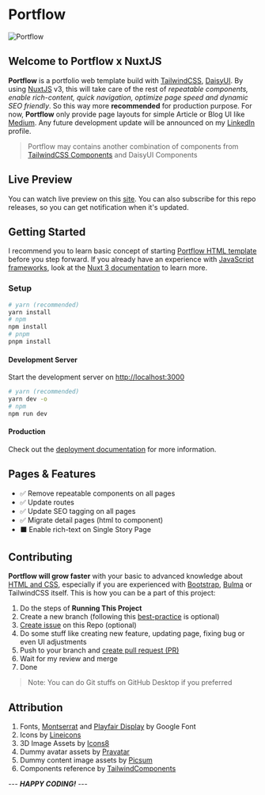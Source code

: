 # Portflow

![Portflow](https://i.imgur.com/fmPeTX4.jpg)

## Welcome to Portflow x NuxtJS

**Portflow** is a portfolio web template build with [TailwindCSS](https://tailwindcss.com/), [DaisyUI](https://daisyui.com/). By using [NuxtJS](https://nuxt.com/) v3, this will take care of the rest of _repeatable components, enable rich-content, quick navigation, optimize page speed and dynamic SEO friendly_. So this way more **recommended** for production purpose. For now, **Portflow** only provide page layouts for simple Article or Blog UI like [Medium](https://medium.com/). Any future development update will be announced on my [LinkedIn](https://www.linkedin.com/in/agil3st/) profile.

> Portflow may contains another combination of components from [TailwindCSS Components](https://tailwindcomponents.com/) and DaisyUI Components

## Live Preview

You can watch live preview on this [site](https://portflow-nuxtjs.vercel.app/). You can also subscribe for this repo releases, so you can get notification when it's updated.

## Getting Started

I recommend you to learn basic concept of starting [Portflow HTML template](https://github.com/agil3st/portflow) before you step forward. If you already have an experience with [JavaScript frameworks](https://developer.mozilla.org/en-US/docs/Learn/Tools_and_testing/Client-side_JavaScript_frameworks), look at the [Nuxt 3 documentation](https://nuxt.com/docs/getting-started/introduction) to learn more.

### Setup

```bash
# yarn (recommended)
yarn install
# npm
npm install
# pnpm
pnpm install
```

#### Development Server

Start the development server on <http://localhost:3000>

```bash
# yarn (recommended)
yarn dev -o
# npm
npm run dev
```

#### Production

Check out the [deployment documentation](https://nuxt.com/docs/getting-started/deployment) for more information.

## Pages & Features

- ✅ Remove repeatable components on all pages
- ✅ Update routes
- ✅ Update SEO tagging on all pages
- ✅ Migrate detail pages (html to component)
- ⬛ Enable rich-text on Single Story Page

## Contributing

**Portflow will grow faster** with your basic to advanced knowledge about [HTML and CSS](https://www.w3schools.com/), especially if you are experienced with [Bootstrap](https://getbootstrap.com/), [Bulma](https://bulma.io/) or TailwindCSS itself. This is how you can be a part of this project:

1. Do the steps of **Running This Project**
2. Create a new branch (following this [best-practice](https://hackernoon.com/git-branch-naming-convention-7-best-practices-to-follow-1c2l33g2) is optional)
3. [Create issue](https://github.com/agil3st/portflow-nuxtjs/issues) on this Repo (optional)
4. Do some stuff like creating new feature, updating page, fixing bug or even UI adjustments
5. Push to your branch and [create pull request (PR)](https://docs.github.com/en/desktop/contributing-and-collaborating-using-github-desktop/working-with-your-remote-repository-on-github-or-github-enterprise/creating-an-issue-or-pull-request)
6. Wait for my review and merge
7. Done

> Note: You can do Git stuffs on GitHub Desktop if you preferred

## Attribution

1. Fonts, [Montserrat](https://fonts.google.com/specimen/Montserrat) and [Playfair Display](https://fonts.google.com/specimen/Playfair+Display) by Google Font
2. Icons by [Lineicons](https://lineicons.com/icons/)
3. 3D Image Assets by [Icons8](https://icons8.com/illustrations/)
4. Dummy avatar assets by [Pravatar](https://pravatar.cc/)
5. Dummy content image assets by [Picsum](https://picsum.photos/)
6. Components reference by [TailwindComponents](https://tailwindcomponents.com/)

--- **_HAPPY CODING!_** ---
